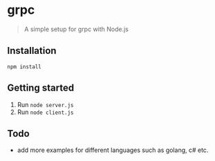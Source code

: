 # grpc
> A simple setup for grpc with Node.js

## Installation
`npm install`

## Getting started
1. Run `node server.js`
2. Run `node client.js`

## Todo
- add more examples for different languages such as golang, c# etc.